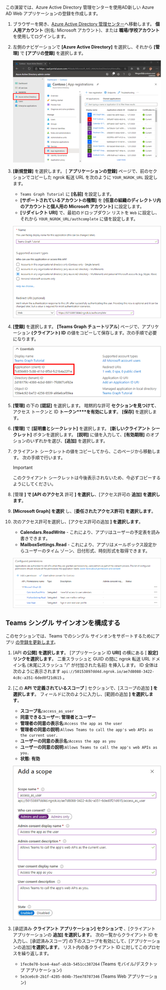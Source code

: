 <!-- markdownlint-disable MD002 MD041 -->

この演習では、Azure Active Directory 管理センターを使用AD新しい Azure AD Web アプリケーションの登録を作成します。

1. ブラウザーを開き、[Azure Active Directory 管理センター](https://aad.portal.azure.com)へ移動します。 **個人用アカウント** (別名: Microsoft アカウント)、または **職場/学校アカウント** を使用してログインします。

1. 左側のナビゲーションで **[Azure Active Directory]** を選択し、それから **[管理]** で **[アプリの登録]** を選択します。

    ![アプリの登録のスクリーンショット ](./images/aad-portal-app-registrations.png)

1. **[新規登録]** を選択します。 [ **アプリケーションの登録]** ページで、前のセクションでコピーした ngrok 転送 URL を次のように `YOUR_NGROK_URL` 設定します。

    - `Teams Graph Tutorial` に **[名前]** を設定します。
    - **[サポートされているアカウントの種類]** を **[任意の組織のディレクトリ内のアカウントと個人用の Microsoft アカウント]** に設定します。
    - **[リダイレクト URI]** で、最初のドロップダウン リストを `Web` に設定し、それから `YOUR_NGROK_URL/authcomplete` に値を設定します。

    ![[アプリケーションを登録する] ページのスクリーンショット](./images/aad-register-an-app.png)

1. **[登録]** を選択します。 **[Teams Graph チュートリアル**] ページで、アプリケーション **(クライアント) ID** の値をコピーして保存します。次の手順で必要になります。

    ![新しいアプリ登録のアプリケーション ID のスクリーンショット](./images/aad-application-id.png)

1. **[管理]** の下の **[認証]** を選択します。 暗黙的な許可 **セクションを見つけて**、アクセス トークンと ID **トークン****を有効にします**。 **[保存]** を選択します。

1. **[管理]** で **[証明書とシークレット]** を選択します。 
            **[新しいクライアント シークレット]** ボタンを選択します。 **[説明]** に値を入力して、**[有効期限]** のオプションのいずれかを選び、**[追加]** を選択します。

1. クライアント シークレットの値をコピーしてから、このページから移動します。 次の手順で行います。

    > [!IMPORTANT]
    > このクライアント シークレットは今後表示されないため、今必ずコピーするようにしてください。

1. [管理 **] で [API のアクセス** 許可 **] を選択し**、[アクセス許可の **追加] を選択します**。

1. **[Microsoft Graph] を選択** し、[**委任されたアクセス許可] を選択します**。

1. 次のアクセス許可を選択し、[アクセス許可の追加 **] を選択します**。

    - **Calendars.ReadWrite** - これにより、アプリはユーザーの予定表を読み書きできます。
    - **MailboxSettings.Read** - これにより、アプリはメールボックス設定からユーザーのタイム ゾーン、日付形式、時刻形式を取得できます。

    ![構成されているアクセス許可のスクリーンショット](images/aad-configured-permissions.png)

## <a name="configure-teams-single-sign-on"></a>Teams シングル サインオンを構成する

このセクションでは、Teams でのシングル サインオンをサポートするためにアプリ [の登録を更新します](/microsoftteams/platform/tabs/how-to/authentication/auth-aad-sso)。

1. [API **の公開] を選択します**。 [アプリケーション ID **URI]** の横にある [ **設定] リンクを選択します**。 二重スラッシュと GUID の間に ngrok 転送 URL ドメイン名 (末尾にスラッシュ "/" が付加された名前) を挿入します。 ID 全体は次のように表示されます `api://50153897dd4d.ngrok.io/ae7d8088-3422-4c8c-a351-6ded0f21d615` 。

1. [この **API で定義されているスコープ** ] セクションで、[スコープの追加 **] を選択します**。 フィールドに次のように入力し、[範囲の追加 **] を選択します**。

    - **スコープ名:**`access_as_user`
    - **同意できるユーザー: 管理者とユーザー**
    - **管理者の同意の表示名:**`Access the app as the user`
    - **管理者の同意の説明:**`Allows Teams to call the app's web APIs as the current user.`
    - **ユーザーの同意の表示名:**`Access the app as you`
    - **ユーザーの同意の説明:**`Allows Teams to call the app's web APIs as you.`
    - **状態: 有効**

    ![[範囲の追加] フォームのスクリーンショット](images/aad-add-scope.png)

1. [承認済み **クライアント アプリケーション] セクションで** 、[クライアント アプリケーションの **追加] を選択します**。 次の一覧からクライアント ID を入力し、[承認済みスコープ] の下のスコープを有効にして、[アプリケーションの追加]**を選択します**。 リスト内の各クライアント ID に対してこのプロセスを繰り返します。

    - `1fec8e78-bce4-4aaf-ab1b-5451cc387264` (Teams モバイル/デスクトップ アプリケーション)
    - `5e3ce6c0-2b1f-4285-8d4b-75ee78787346` (Teams Web アプリケーション)
